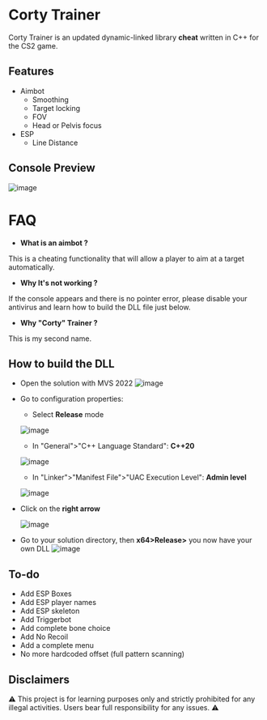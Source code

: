 # Corty Trainer
Corty Trainer is an updated dynamic-linked library **cheat** written in C++ for the CS2 game.

## Features
- Aimbot 
	- Smoothing
	- Target locking
	- FOV
	- Head or Pelvis focus
- ESP
	- Line Distance
   
## Console Preview
![image](https://github.com/kalvin-eliazord/CS2_Internal_Trainer/assets/61147281/009fe3bb-e23f-43d4-8b50-739d2811cb92)

# FAQ
- **What is an aimbot ?**
  
This is a cheating functionality that will allow a player to aim at a target automatically.

- **Why It's not working ?**

If the console appears and there is no pointer error, please disable your antivirus and learn how to build the DLL file just below.

- **Why "Corty" Trainer ?**
  
This is my second name.

## How to build the DLL
- Open the solution with MVS 2022 ![image](https://github.com/kalvin-eliazord/CS2_Internal_Trainer/assets/61147281/ea1e187b-f25d-4091-9f80-153009a8480c)
- Go to configuration properties:
	- Select **Release** mode
   
  	![image](https://github.com/kalvin-eliazord/CS2_Internal_Trainer/assets/61147281/0ac42cd3-b228-4b82-abbe-7e47548c7196)

	- In "General">"C++ Language Standard": **C++20**
   
   ![image](https://github.com/kalvin-eliazord/CS2_Internal_Trainer/assets/61147281/be976f8d-2df4-4315-943c-5026ac094b13)

  	- In "Linker">"Manifest File">"UAC Execution Level": **Admin level**

     ![image](https://github.com/kalvin-eliazord/CS2_Internal_Trainer/assets/61147281/df0ad3b7-f1eb-4f15-b820-74c2fe3f9636)

-  Click on the **right arrow**
   
   	![image](https://github.com/kalvin-eliazord/CS2_Internal_Trainer/assets/61147281/d633a6b0-ee4a-43ef-8d3b-fc03758a61b0)

-  Go to your solution directory, then **x64>Release>** you now have your own DLL
   ![image](https://github.com/kalvin-eliazord/CS2_Internal_Trainer/assets/61147281/96b7bdb6-6185-4edd-ad60-08161f43fb7c)


## To-do
- Add ESP Boxes
- Add ESP player names
- Add ESP skeleton
- Add Triggerbot
- Add complete bone choice
- Add No Recoil
- Add a complete menu
- No more hardcoded offset (full pattern scanning)

## Disclaimers
⚠️ This project is for learning purposes only and strictly prohibited for any illegal activities. Users bear full responsibility for any issues. ⚠️

